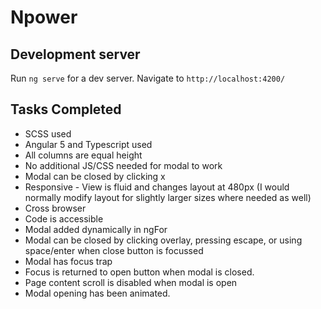 # Npower

## Development server

Run `ng serve` for a dev server. Navigate to `http://localhost:4200/`

## Tasks Completed

* SCSS used
* Angular 5 and Typescript used
* All columns are equal height
* No additional JS/CSS needed for modal to work
* Modal can be closed by clicking x
* Responsive - View is fluid and changes layout at 480px (I would normally modify layout for slightly larger sizes where needed as well)
* Cross browser
* Code is accessible
* Modal added dynamically in ngFor
* Modal can be closed by clicking overlay, pressing escape, or using space/enter when close button is focussed
* Modal has focus trap
* Focus is returned to open button when modal is closed.
* Page content scroll is disabled when modal is open
* Modal opening has been animated.

